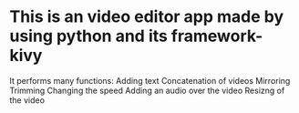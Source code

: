 # This is an video editor app made by using python and its framework- kivy

It performs many functions:
  Adding text
  Concatenation of videos
  Mirroring 
  Trimming 
  Changing the speed 
  Adding an audio over the video
  Resizng of the video

